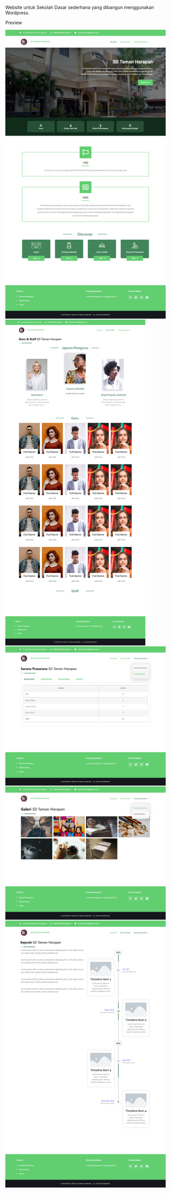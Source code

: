 Website untuk Sekolah Dasar sederhana yang dibangun menggunakan Wordpress.

Preview

![screenshots](screenshots/homepage.png)
![screenshots](screenshots/teacherspage.png)
![screenshots](screenshots/saranaprasaranapage.png)
![screenshots](screenshots/gallerypage.png)
![screenshots](screenshots/historypage.png)
